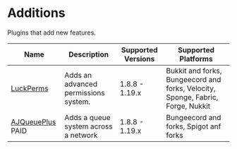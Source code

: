 # Additions

Plugins that add new features.

| Name | Description | Supported Versions | Supported Platforms |
| ---- | ----------- | ------------------ | ------------------- |
| [LuckPerms](https://luckperms.net) | Adds an advanced permissions system. | 1.8.8 - 1.19.x | Bukkit and forks, Bungeecord and forks, Velocity, Sponge, Fabric, Forge, Nukkit |
| [AJQueuePlus](https://www.spigotmc.org/resources/ajqueueplus.79123/) PAID | Adds a queue system across a network | 1.8.8 - 1.19.x | Bungeecord and forks, Spigot anf forks |

